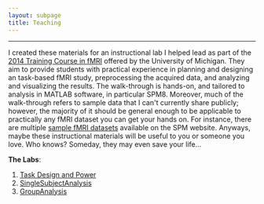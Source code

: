 ```yaml
---
layout: subpage
title: Teaching
---
```


---

I created these materials for an instructional lab I helped lead as part of the [2014 Training Course in fMRI](http://sitemaker.umich.edu/fmri.training.course/home) offered by the University of Michigan. They aim to provide students with practical experience in planning and designing an task-based fMRI study, preprocessing the acquired data, and analyzing and visualizing the results. The walk-through is hands-on, and tailored to analysis in MATLAB software, in particular SPM8. Moreover, much of the walk-through refers to sample data that I can't currently share publicly; however, the majority of it should be general enough to be applicable to practically any fMRI dataset you can get your hands on. For instance, there are multiple [sample fMRI datasets](http://www.fil.ion.ucl.ac.uk/spm/data/) available on the SPM website. Anyways, maybe these instructional materials will be useful to you or someone you love. Who knows? Someday, they may even save your life...

**The Labs**:

1. [Task Design and Power](/resources/teaching/task-design-and-power/)
2. [SingleSubjectAnalysis](/resources/teaching/single-subject-analysis/)
3. [GroupAnalysis](/resources/teaching/group-analysis/)



